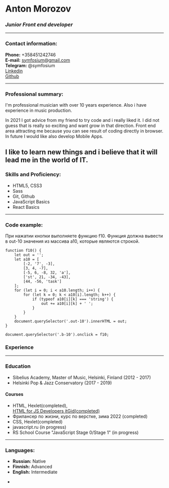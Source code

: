# Anton Morozov

### *Junior Front end developer*
---

### Contact information:

**Phone:** +358451242746  
**E-mail:** symfosium@gmail.com  
**Telegram:** @symfosium  
[Linkedin](https://www.linkedin.com/in/anton-morozov-898396208/)  
[Github](https://github.com/symfosium) 

---

### Professional summary:

I'm professional musician with over 10 years experience. Also i have experience in music production.

In 2021 I got advice from my friend to try code and i really liked it. I did not guess that is really so exciting and want grow in that direction. Front end area attracting me because you can see result of coding directly in browser. In future I would like also develop Mobile Apps.

I like to learn new things and i believe that it will lead me in the world of IT.
-

### Skills and Proficiency:

* HTML5, CSS3
* Sass
* Git, Github
* JavaScript Basics
* React Basics

---

### Code example:

При нажатии кнопки выполняете функцию f10. Функция должна вывести в out-10 значения из массива a10, которые являются строкой. 

```
function f10() {
    let out = '';
    let a10 = [
        [-2, '7', -3],
        [3, 4, -7],
        [-5, 6, -8, 32, 'a'],
        ['st', 21, -34, -43],
        [44, -56, 'task']
    ];
    for (let i = 0; i < a10.length; i++) {
        for (let k = 0; k < a10[i].length; k++) {
            if (typeof a10[i][k] === 'string') {
                out += a10[i][k] + ' ';
            }
        }
    }
    document.querySelector('.out-10').innerHTML = out;
}

document.querySelector('.b-10').onclick = f10;

```

### Experience
---

### Education
* Sibelius Academy, Master of Music, Helsinki, Finland (2012 - 2017)
* Helsinki Pop & Jazz Conservatory (2017 - 2019)

#### Courses
* HTML, Hexlet(completed),  
[HTML for JS Developers itGid(completed)](https://itgid.info/certificate/view?Certificate%5Buid%5D=txx3z3pdag)
* Фрилансер по жизни, курс по верстке, зима 2022 (completed) 
* CSS, Hexlet(completed)
*  javascript.ru (in progress)
*  RS School Course "JavaScript Stage 0/Stage 1" (in progress)

---
### Languages:
* **Russian:** Native
* **Finnish:** Advanced
* **English:** Intermediate


-
